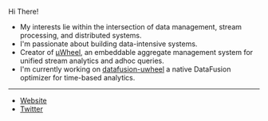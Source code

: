 Hi There!

- My interests lie within the intersection of data management, stream processing, and distributed systems.
- I'm passionate about building data-intensive systems.
- Creator of [µWheel](https://github.com/uwheel/uwheel), an embeddable aggregate management system for unified stream analytics and adhoc queries.
- I'm currently working on [datafusion-uwheel](https://github.com/uwheel/datafusion-uwheel) a native DataFusion optimizer for time-based analytics.

---

* [Website](https://maxmeldrum.com)
* [Twitter](https://twitter.com/meldruum)
